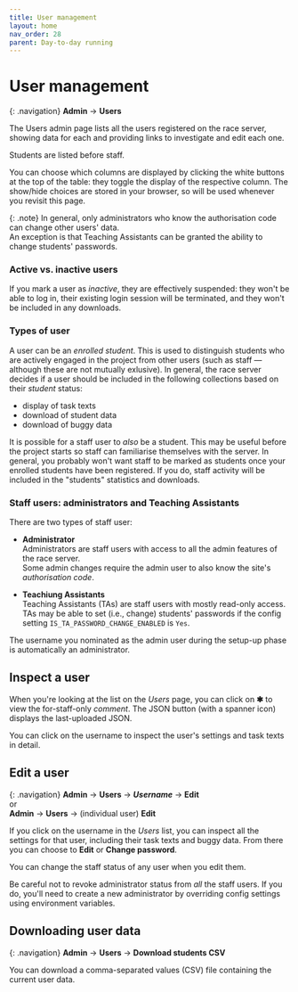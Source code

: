 ```yaml
---
title: User management
layout: home
nav_order: 28
parent: Day-to-day running
---
```



# User management

{: .navigation}
**Admin** → **Users**

The Users admin page lists all the users registered on the race server, 
showing data for each and providing links to investigate and edit each one.

Students are listed before staff.

You can choose which columns are displayed by clicking the white buttons at
the top of the table: they toggle the display of the respective column. The
show/hide choices are stored in your browser, so will be used whenever you
revisit this page.

{: .note}
In general, only administrators who know the authorisation code can change 
other users' data.  
An exception is that Teaching Assistants can be granted the ability to change
students' passwords.

### Active vs. inactive users

If you mark a user as _inactive_, they are effectively suspended: they won't
be able to log in, their existing login session will be terminated, and they
won't be included in any downloads.

### Types of user

A user can be an _enrolled student_. This is used to distinguish students
who are actively engaged in the project from other users (such as staff —
although these are not mutually exlusive). In general, the race server decides
if a user should be included in the following collections based on their
_student_ status:

* display of task texts
* download of student data
* download of buggy data

It is possible for a staff user to _also_ be a student. This may be useful
before the project starts so staff can familiarise themselves with the server.
In general, you probably won't want staff to be marked as students once your
enrolled students have been registered. If you do, staff activity will be
included in the "students" statistics and downloads.

### Staff users: administrators and Teaching Assistants

There are two types of staff user:

* **Administrator**  
  Administrators are staff users with access to all the admin features of the
  race server.  
  Some admin changes require the admin user to also know the site's
  _authorisation code_.

* **Teachiung Assistants**  
  Teaching Assistants (TAs) are staff users with mostly read-only access.  
  TAs may be able to set (i.e., change) students' passwords if the config
  setting `IS_TA_PASSWORD_CHANGE_ENABLED` is `Yes`.

The username you nominated as the admin user during the setup-up phase is
automatically an administrator.

## Inspect a user

When you're looking at the list on the _Users_ page, you can click on **✱** to
view the for-staff-only _comment_. The JSON button (with a spanner icon)
displays the last-uploaded JSON.

You can click on the username to inspect the user's settings and task texts
in detail.

## Edit a user

{: .navigation}
**Admin** → **Users** → _**Username**_ → **Edit**  
or  
**Admin** → **Users** → (individual user) **Edit**

If you click on the username in the _Users_ list, you can inspect all the
settings for that user, including their task texts and buggy data. From there
you can choose to **Edit** or **Change password**.

You can change the staff status of any user when you edit them.

Be careful not to revoke administrator status from _all_ the staff users. If
you do, you'll need to create a new administrator by overriding config settings
using environment variables.

## Downloading user data

{: .navigation}
**Admin** → **Users** → **Download students CSV**

You can download a comma-separated values (CSV) file containing the current
user data.


